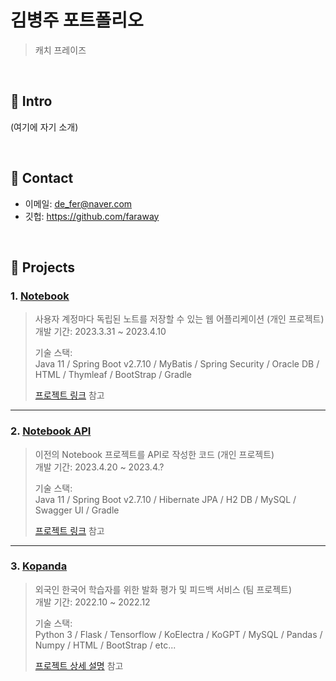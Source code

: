 # 김병주 포트폴리오
>캐치 프레이즈

</br>

## :pushpin: Intro
(여기에 자기 소개)

</br>

## :pushpin: Contact
- 이메일: de_fer@naver.com
- 깃헙: https://github.com/faraway

</br>

## :pushpin: Projects
### 1. [Notebook](https://github.com/INGPlay/SpringMVC_Practice)
>사용자 계정마다 독립된 노트를 저장할 수 있는 웹 어플리케이션 (개인 프로젝트)  
>개발 기간: 2023.3.31 ~ 2023.4.10  
>  
>기술 스택:  
>Java 11 / Spring Boot v2.7.10 / MyBatis / Spring Security /
>Oracle DB / HTML / Thymleaf / BootStrap / Gradle
>  
>[프로젝트 링크](https://github.com/INGPlay/SpringMVC_Practice) 참고

---

### 2. [Notebook API](https://github.com/INGPlay/Spring_API_JPA_example)
>이전의 Notebook 프로젝트를 API로 작성한 코드 (개인 프로젝트)  
>개발 기간: 2023.4.20 ~ 2023.4.? 
>  
>기술 스택:  
>Java 11 / Spring Boot v2.7.10 / Hibernate JPA /
>H2 DB / MySQL / Swagger UI / Gradle
>  
>[프로젝트 링크](https://github.com/INGPlay/Spring_API_JPA_example) 참고

---

### 3. [Kopanda]()
>외국인 한국어 학습자를 위한 발화 평가 및 피드백 서비스  (팀 프로젝트)  
>개발 기간: 2022.10 ~ 2022.12
>  
>기술 스택:  
>Python 3 / Flask / Tensorflow / KoElectra / KoGPT / 
>MySQL / Pandas / Numpy / HTML / BootStrap / etc...
>  
>[프로젝트 상세 설명]() 참고